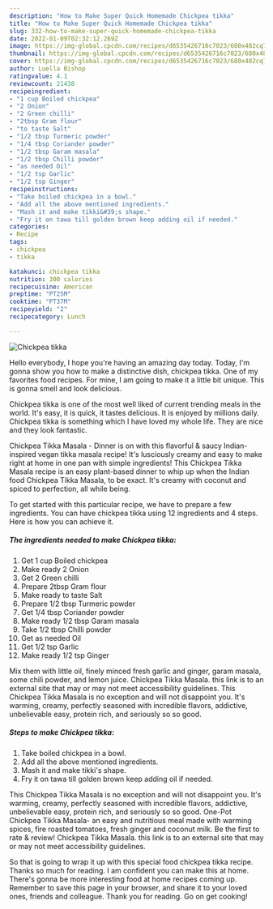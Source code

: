 ```yaml
---
description: "How to Make Super Quick Homemade Chickpea tikka"
title: "How to Make Super Quick Homemade Chickpea tikka"
slug: 332-how-to-make-super-quick-homemade-chickpea-tikka
date: 2022-01-09T02:32:12.269Z
image: https://img-global.cpcdn.com/recipes/d6535426716c7023/680x482cq70/chickpea-tikka-recipe-main-photo.jpg
thumbnail: https://img-global.cpcdn.com/recipes/d6535426716c7023/680x482cq70/chickpea-tikka-recipe-main-photo.jpg
cover: https://img-global.cpcdn.com/recipes/d6535426716c7023/680x482cq70/chickpea-tikka-recipe-main-photo.jpg
author: Luella Bishop
ratingvalue: 4.1
reviewcount: 21438
recipeingredient:
- "1 cup Boiled chickpea"
- "2 Onion"
- "2 Green chilli"
- "2tbsp Gram flour"
- "to taste Salt"
- "1/2 tbsp Turmeric powder"
- "1/4 tbsp Coriander powder"
- "1/2 tbsp Garam masala"
- "1/2 tbsp Chilli powder"
- "as needed Oil"
- "1/2 tsp Garlic"
- "1/2 tsp Ginger"
recipeinstructions:
- "Take boiled chickpea in a bowl."
- "Add all the above mentioned ingredients."
- "Mash it and make tikki&#39;s shape."
- "Fry it on tawa till golden brown keep adding oil if needed."
categories:
- Recipe
tags:
- chickpea
- tikka

katakunci: chickpea tikka 
nutrition: 300 calories
recipecuisine: American
preptime: "PT25M"
cooktime: "PT37M"
recipeyield: "2"
recipecategory: Lunch

---
```



![Chickpea tikka](https://img-global.cpcdn.com/recipes/d6535426716c7023/680x482cq70/chickpea-tikka-recipe-main-photo.jpg)

Hello everybody, I hope you're having an amazing day today. Today, I'm gonna show you how to make a distinctive dish, chickpea tikka. One of my favorites food recipes. For mine, I am going to make it a little bit unique. This is gonna smell and look delicious.

Chickpea tikka is one of the most well liked of current trending meals in the world. It's easy, it is quick, it tastes delicious. It is enjoyed by millions daily. Chickpea tikka is something which I have loved my whole life. They are nice and they look fantastic.

Chickpea Tikka Masala - Dinner is on with this flavorful &amp; saucy Indian-inspired vegan tikka masala recipe! It&#39;s lusciously creamy and easy to make right at home in one pan with simple ingredients! This Chickpea Tikka Masala recipe is an easy plant-based dinner to whip up when the Indian food Chickpea Tikka Masala, to be exact. It&#39;s creamy with coconut and spiced to perfection, all while being.


To get started with this particular recipe, we have to prepare a few ingredients. You can have chickpea tikka using 12 ingredients and 4 steps. Here is how you can achieve it.

<!--inarticleads1-->

##### The ingredients needed to make Chickpea tikka:

1. Get 1 cup Boiled chickpea
1. Make ready 2 Onion
1. Get 2 Green chilli
1. Prepare 2tbsp Gram flour
1. Make ready to taste Salt
1. Prepare 1/2 tbsp Turmeric powder
1. Get 1/4 tbsp Coriander powder
1. Make ready 1/2 tbsp Garam masala
1. Take 1/2 tbsp Chilli powder
1. Get as needed Oil
1. Get 1/2 tsp Garlic
1. Make ready 1/2 tsp Ginger


Mix them with little oil, finely minced fresh garlic and ginger, garam masala, some chili powder, and lemon juice. Chickpea Tikka Masala. this link is to an external site that may or may not meet accessibility guidelines. This Chickpea Tikka Masala is no exception and will not disappoint you. It&#39;s warming, creamy, perfectly seasoned with incredible flavors, addictive, unbelievable easy, protein rich, and seriously so so good. 

<!--inarticleads2-->

##### Steps to make Chickpea tikka:

1. Take boiled chickpea in a bowl.
1. Add all the above mentioned ingredients.
1. Mash it and make tikki&#39;s shape.
1. Fry it on tawa till golden brown keep adding oil if needed.


This Chickpea Tikka Masala is no exception and will not disappoint you. It&#39;s warming, creamy, perfectly seasoned with incredible flavors, addictive, unbelievable easy, protein rich, and seriously so so good. One-Pot Chickpea Tikka Masala- an easy and nutritious meal made with warming spices, fire roasted tomatoes, fresh ginger and coconut milk. Be the first to rate &amp; review! Chickpea Tikka Masala. this link is to an external site that may or may not meet accessibility guidelines. 

So that is going to wrap it up with this special food chickpea tikka recipe. Thanks so much for reading. I am confident you can make this at home. There's gonna be more interesting food at home recipes coming up. Remember to save this page in your browser, and share it to your loved ones, friends and colleague. Thank you for reading. Go on get cooking!
